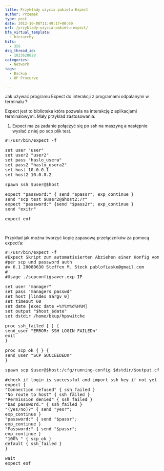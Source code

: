 ```yaml
---
title: Przykłady użycia pakietu Expect
author: Przemek
type: post
date: 2012-10-08T11:49:17+00:00
url: /przyklady-uzycia-pakietu-expect/
bfa_virtual_template:
  - hierarchy
hits:
  - 356
dsq_thread_id:
  - 1023628028
categories:
  - Network
tags:
  - Backup
  - HP Procurve

---
```

Jak używać programu Expect do interakcji z programami odpalanymi w terminalu ?

<!--more-->

Expect jest to biblioteka która pozwala na interakcję z aplikacjami terminalowymi. Mały przykład zastosowania:  
1. Expect ma za zadanie połączyć się po ssh na maszynę a następnie wysłać z niej po scp plik test.

<pre class="lang:default highlight:0 decode:true">#!/usr/bin/expect -f

set user "user"
set user2 "user2"
set pass "haslo_usera"
set pass2 "haslo_usera2"
set host 10.0.0.1
set host2 10.0.0.2

spawn ssh $user@$host

expect "password:" { send "$passr"; exp_continue }
send "scp test $user2@$host2:/r"
expect "password:" {send "$pass2r"; exp_continue }
send "exitr"

expect eof</pre>

&nbsp;

Przykład jak można tworzyć kopię zapasową przełączników za pomocą expect&#8217;a:

<pre class="lang:default highlight:0 decode:true">#!/usr/bin/expect -f
#Expect Skript zum automatisierten Abziehen einer Konfig vom HP Switch
#per scp und password auth
#v 0.1 20080630 Steffen M. Steck pablofiasko@gmail.com
#
#Usage ./scpconfigsaver.exp IP

set user "manager"
set pass "managers_passwd"
set host [lindex $argv 0]
set timeout 60
set date [exec date +%Y%m%d%H%M]
set output "$host_$date"
set dstdir /home/bkup/hpswitche

proc ssh_failed { } {
send_user "ERROR: SSH LOGIN FAILEDn"
exit
}

proc scp_ok { } {
send_user "SCP SUCCEEDEDn"
}

spawn scp $user@$host:/cfg/running-config $dstdir/$output.cfg

#check if login is successful and import ssh key if not yet in known_hosts
expect {
"Connection refused" { ssh_failed }
"No route to host" { ssh_failed }
"Permission denied" { ssh_failed }
"bad password." { ssh_failed }
"(yes/no)?" { send "yesr";
exp_continue }
"password:" { send "$passr";
exp_continue }
"Password:" { send "$passr";
exp_continue }
"100% " { scp_ok }
default { ssh_failed }
}

wait
expect eof</pre>

&nbsp;